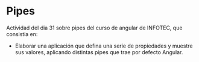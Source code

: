 # Pipes

Actividad del dia 31 sobre pipes del curso de angular de INFOTEC, que consistia en:

* Elaborar una aplicación que defina una serie de propiedades y muestre sus valores, aplicando distintas pipes que trae por defecto Angular.
